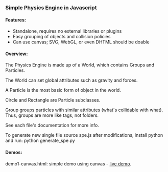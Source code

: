 ### Simple Physics Engine in Javascript

#### Features:

- Standalone, requires no external libraries or plugins
- Easy grouping of objects and collision policies
- Can use canvas; SVG, WebGL, or even DHTML should be doable


#### Overview:
  
The Physics Engine is made up of a World, which contains Groups and Particles.

The World can set global attributes such as gravity and forces.

A Particle is the most basic form of object in the world.

Circle and Rectangle are Particle subclasses.

Group groups particles with similar attributes (what's collidable with what).
  Thus, groups are more like tags, not folders.

See each file's documentation for more info.

To generate new single file source spe.js after modifications, install python and run:
python generate_spe.py


#### Demos:

demo1-canvas.html: simple demo using canvas - <a href="http://johnleung.com/demos/spe/demo1-canvas.html">live demo</a>.
